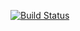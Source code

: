 
[![Build Status](https://travis-ci.org/DmitryKis/lab3.svg?branch=master)](https://travis-ci.org/DmitryKis/lab3)
